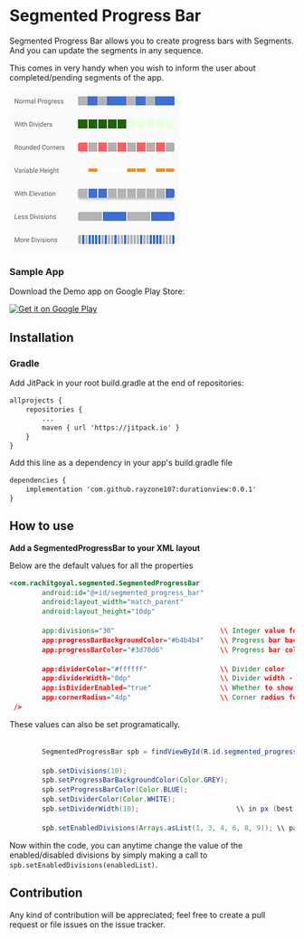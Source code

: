 # Segmented Progress Bar

Segmented Progress Bar allows you to create progress bars with Segments. And you can update the segments in any sequence.

This comes in very handy when you wish to inform the user about completed/pending segments of the app.

![alt text](/Image.png)

<h3>Sample App</h3>

Download the Demo app on Google Play Store:

<a href='https://play.google.com/store/apps/details?id=com.rachitgoyal.segmentedprogressbar'><img alt='Get it on Google Play' src='https://play.google.com/intl/en_us/badges/images/generic/en_badge_web_generic.png' width="160" height="65"></a>

<h2>Installation</h2>

<h3>Gradle</h3>

Add JitPack in your root build.gradle at the end of repositories:

```
allprojects {
	repositories {
        ...
		maven { url 'https://jitpack.io' }
    }
}
```

Add this line as a dependency in your app's build.gradle file
```
dependencies {
    implementation 'com.github.rayzone107:durationview:0.0.1'
}
```

<h2>How to use</h2>

<b>Add a SegmentedProgressBar to your XML layout</b>

Below are the default values for all the properties
```xml
<com.rachitgoyal.segmented.SegmentedProgressBar
        android:id="@+id/segmented_progress_bar"
        android:layout_width="match_parent"
        android:layout_height="10dp"
        
        app:divisions="30"                          \\ Integer value for total number of divisions
        app:progressBarBackgroundColor="#b4b4b4"    \\ Progress bar background color
        app:progressBarColor="#3d70d6"              \\ Progress bar color
        
        app:dividerColor="#ffffff"                  \\ Divider color
        app:dividerWidth="0dp"                      \\ Divider width - set 0dp for no divider
        app:isDividerEnabled="true"                 \\ Whether to show divider or not - no effect if dividerWidth not set
        app:cornerRadius="4dp"                      \\ Corner radius for the progress bar
 />
```

These values can also be set programatically.

```java

        SegmentedProgressBar spb = findViewById(R.id.segmented_progress_bar);
        
        spb.setDivisions(10);
        spb.setProgressBarBackgroundColor(Color.GREY);
        spb.setProgressBarColor(Color.BLUE);
        spb.setDividerColor(Color.WHITE);
        spb.setDividerWidth(10);                        \\ in px (best to set this using xml, or convert from dp to px first)
        
        spb.setEnabledDivisions(Arrays.asList(1, 3, 4, 6, 8, 9)); \\ pass a list of integers, with the values that are to be enabled.
```

Now within the code, you can anytime change the value of the enabled/disabled divisions by simply making a call to `spb.setEnabledDivisions(enabledList)`.

<h2>Contribution</h2>

Any kind of contribution will be appreciated; feel free to create a pull request or file issues on the issue tracker.

